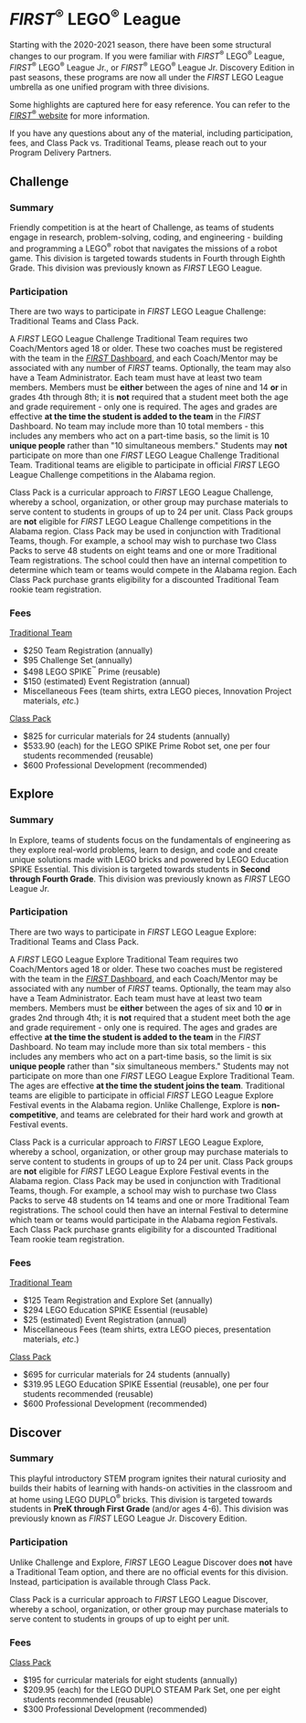 # *FIRST*<sup>&reg;</sup> LEGO<sup>&reg;</sup> League

Starting with the 2020-2021 season, there have been some structural changes to our program. If you were familiar with *FIRST*<sup>&reg;</sup> LEGO<sup>&reg;</sup> League, *FIRST*<sup>&reg;</sup> LEGO<sup>&reg;</sup> League Jr., or *FIRST*<sup>&reg;</sup> LEGO<sup>&reg;</sup> League Jr. Discovery Edition in past seasons, these programs are now all under the *FIRST* LEGO League umbrella as one unified program with three divisions.

Some highlights are captured here for easy reference. You can refer to the [*FIRST*<sup>&reg;</sup> website](https://www.firstinspires.org/robotics/fll) for more information.

If you have any questions about any of the material, including participation, fees, and Class Pack vs. Traditional Teams, please reach out to your Program Delivery Partners.


## Challenge

### Summary

Friendly competition is at the heart of Challenge, as teams of students engage in research, problem-solving, coding, and engineering - building and programming a LEGO<sup>&reg;</sup> robot that navigates the missions of a robot game. This division is targeted towards students in Fourth through Eighth Grade. This division was previously known as *FIRST* LEGO League.


### Participation

There are two ways to participate in *FIRST* LEGO League Challenge: Traditional Teams and Class Pack.

A *FIRST* LEGO League Challenge Traditional Team requires two Coach/Mentors aged 18 or older. These two coaches must be registered with the team in the [*FIRST* Dashboard](https://my.firstinspires.org/Dashboard/), and each Coach/Mentor may be associated with any number of *FIRST* teams. Optionally, the team may also have a Team Administrator. Each team must have at least two team members. Members must be **either** between the ages of nine and 14 **or** in grades 4th through 8th; it is **not** required that a student meet both the age and grade requirement - only one is required. The ages and grades are effective **at the time the student is added to the team** in the *FIRST* Dashboard. No team may include more than 10 total members - this includes any members who act on a part-time basis, so the limit is 10 **unique people** rather than "10 simultaneous members." Students may **not** participate on more than one *FIRST* LEGO League Challenge Traditional Team. Traditional teams are eligible to participate in official *FIRST* LEGO League Challenge competitions in the Alabama region.

Class Pack is a curricular approach to *FIRST* LEGO League Challenge, whereby a school, organization, or other group may purchase materials to serve content to students in groups of up to 24 per unit. Class Pack groups are **not** eligible for *FIRST* LEGO League Challenge competitions in the Alabama region. Class Pack may be used in conjunction with Traditional Teams, though. For example, a school may wish to purchase two Class Packs to serve 48 students on eight teams and one or more Traditional Team registrations. The school could then have an internal competition to determine which team or teams would compete in the Alabama region. Each Class Pack purchase grants eligibility for a discounted Traditional Team rookie team registration.


### Fees

[Traditional Team](https://www.firstinspires.org/node/3981)
- \$250 Team Registration (annually)
- \$95 Challenge Set (annually)
- \$498 LEGO SPIKE<sup>&trade;</sup> Prime (reusable)
- \$150 (estimated) Event Registration (annual)
- Miscellaneous Fees (team shirts, extra LEGO pieces, Innovation Project materials, *etc*.)

[Class Pack](https://info.firstinspires.org/class-pack/firstlegoleaguechallenge)
- \$825 for curricular materials for 24 students (annually)
- \$533.90 (each) for the LEGO SPIKE Prime Robot set, one per four students recommended (reusable)
- \$600 Professional Development (recommended)


## Explore

### Summary

In Explore, teams of students focus on the fundamentals of engineering as they explore real-world problems, learn to design, and code and create unique solutions made with LEGO bricks and powered by LEGO Education SPIKE Essential. This division is targeted towards students in **Second through Fourth Grade**. This division was previously known as *FIRST* LEGO League Jr.


### Participation

There are two ways to participate in *FIRST* LEGO League Explore: Traditional Teams and Class Pack.

A *FIRST* LEGO League Explore Traditional Team requires two Coach/Mentors aged 18 or older. These two coaches must be registered with the team in the [*FIRST* Dashboard](https://www.firstinspires.org), and each Coach/Mentor may be associated with any number of *FIRST* teams. Optionally, the team may also have a Team Administrator. Each team must have at least two team members. Members must be **either** between the ages of six and 10 **or** in grades 2nd through 4th; it is **not** required that a student meet both the age and grade requirement - only one is required. The ages and grades are effective **at the time the student is added to the team** in the *FIRST* Dashboard. No team may include more than six total members - this includes any members who act on a part-time basis, so the limit is six **unique people** rather than "six simultaneous members." Students may not participate on more than one *FIRST* LEGO League Explore Traditional Team. The ages are effective **at the time the student joins the team**. Traditional teams are eligible to participate in official *FIRST* LEGO League Explore Festival events in the Alabama region. Unlike Challenge, Explore is **non-competitive**, and teams are celebrated for their hard work and growth at Festival events.

Class Pack is a curricular approach to *FIRST* LEGO League Explore, whereby a school, organization, or other group may purchase materials to serve content to students in groups of up to 24 per unit. Class Pack groups are **not** eligible for *FIRST* LEGO League Explore Festival events in the Alabama region. Class Pack may be used in conjunction with Traditional Teams, though. For example, a school may wish to purchase two Class Packs to serve 48 students on 14 teams and one or more Traditional Team registrations. The school could then have an internal Festival to determine which team or teams would participate in the Alabama region Festivals. Each Class Pack purchase grants eligibility for a discounted Traditional Team rookie team registration.


### Fees

[Traditional Team](https://www.firstinspires.org/node/4156)
- \$125 Team Registration and Explore Set (annually)
- \$294 LEGO Education SPIKE Essential (reusable)
- \$25 (estimated) Event Registration (annual)
- Miscellaneous Fees (team shirts, extra LEGO pieces, presentation materials, *etc*.)

[Class Pack](https://info.firstinspires.org/class-pack/firstlegoleagueexplore)
- \$695 for curricular materials for 24 students (annually)
- \$319.95 LEGO Education SPIKE Essential (reusable), one per four students recommended (reusable)
- \$600 Professional Development (recommended)


## Discover

### Summary

This playful introductory STEM program ignites their natural curiosity and builds their habits of learning with hands-on activities in the classroom and at home using LEGO DUPLO<sup>&reg;</sup> bricks. This division is targeted towards students in **PreK through First Grade** (and/or ages 4-6). This division was previously known as *FIRST* LEGO League Jr. Discovery Edition.


### Participation

Unlike Challenge and Explore, *FIRST* LEGO League Discover does **not** have a Traditional Team option, and there are no official events for this division. Instead, participation is available through Class Pack. 

Class Pack is a curricular approach to *FIRST* LEGO League Discover, whereby a school, organization, or other group may purchase materials to serve content to students in groups of up to eight per unit.


### Fees

[Class Pack](https://info.firstinspires.org/class-pack/firstlegoleaguediscover)
- \$195 for curricular materials for eight students (annually)
- \$209.95 (each) for the LEGO DUPLO STEAM Park Set, one per eight students recommended (reusable)
- \$300 Professional Development (recommended)